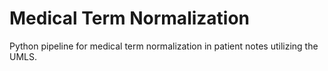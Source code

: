 # Medical Term Normalization
Python pipeline for medical term normalization in patient notes utilizing the UMLS.
